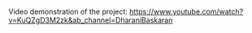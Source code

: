 Video demonstration of the project: https://www.youtube.com/watch?v=KuQZgD3M2zk&ab_channel=DharaniBaskaran
